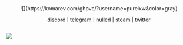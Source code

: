 <p align="center">  
  <img src="https://cdn.discordapp.com/attachments/631162287968747550/762808835546808360/line.gif" alt="fax" width="1000" height="1">
</p>
<p align="center">
  ![](https://komarev.com/ghpvc/?username=purelxw&color=gray)
</p>
<p align="center"> 
    <a href="https://discord.com/users/499993799284621313">discord</a>
    |
    <a href="https://t.me/purelxw">telegram</a>
    |
    <a href="https://www.nulled.to/user/2485701-">nulled</a>
    |
    <a href="https://steamcommunity.com/id/Purelxw">steam</a>
    |
    <a href="https://twitter.com/purelxw">twitter</a>
</p>

<p align="center">  
  <img src="https://cdn.discordapp.com/attachments/631162287968747550/762808835546808360/line.gif" alt="fax" width="1000" height="1">
</p>



![](https://komarev.com/ghpvc/?username=purelxw&color=gray)

